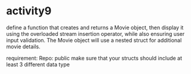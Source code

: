 # activity9

define a function that creates and returns a Movie object, then display it using the overloaded stream insertion operator, while also ensuring user input validation. The Movie object will use a nested struct for additional movie details.

 

requirement:
Repo: public
make sure that your structs should include at least 3 different data type
